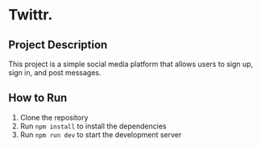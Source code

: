 # Twittr.

## Project Description

This project is a simple social media platform that allows users to sign up, sign in, and post messages.


## How to Run

1. Clone the repository
2. Run `npm install` to install the dependencies
3. Run `npm run dev` to start the development server
